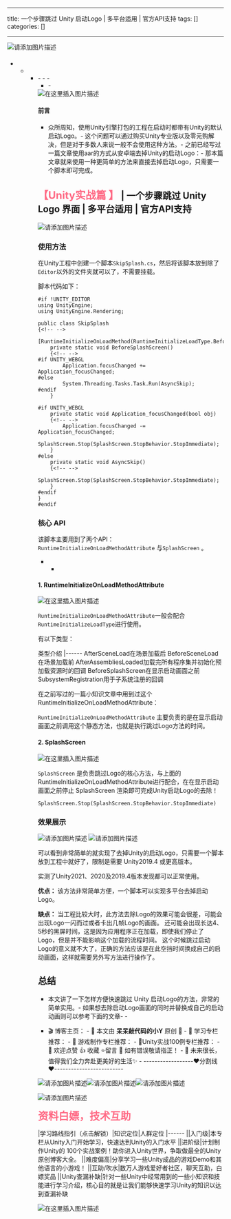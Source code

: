 
--- 
title:  一个步骤跳过 Unity 启动Logo | 多平台适用 | 官方API支持 
tags: []
categories: [] 

---
<img src="https://img-blog.csdnimg.cn/4ea0ad75b9c145e5ba7d219b7e425099.png" alt="请添加图片描述">



####  
- <ul><li><ul><li>- - - <ul><li>- 


<img src="https://img-blog.csdnimg.cn/16f302592dc840c58a16a9e1259e0e29.png" alt="在这里插入图片描述">

#### 前言
- 众所周知，使用Unity引擎打包的工程在启动时都带有Unity的默认启动Logo。- 这个问题可以通过购买Unity专业版以及零元购解决，但是对于多数人来说一般不会使用这种方法。- 之前已经写过一篇文章使用aar的方式从安卓端去掉Unity的启动Logo：- 那本篇文章就来使用一种更简单的方法来直接去掉启动Logo，只需要一个脚本即可完成。
## <font color="#ff6984" size="5"> 【Unity实战篇 】</font> | 一个步骤跳过 Unity Logo 界面 | 多平台适用 | 官方API支持

<img src="https://img-blog.csdnimg.cn/f810f10aae304ec1ac7dbc722f9bd567.gif" alt="请添加图片描述">

### 使用方法

在Unity工程中创建一个脚本`SkipSplash.cs`，然后将该脚本放到除了`Editor`以外的文件夹就可以了，不需要挂载。

脚本代码如下：

```
#if !UNITY_EDITOR
using UnityEngine;
using UnityEngine.Rendering;

public class SkipSplash
{<!-- -->
    [RuntimeInitializeOnLoadMethod(RuntimeInitializeLoadType.BeforeSplashScreen)]
    private static void BeforeSplashScreen()
    {<!-- -->
#if UNITY_WEBGL
        Application.focusChanged += Application_focusChanged;
#else
        System.Threading.Tasks.Task.Run(AsyncSkip);
#endif
    }

#if UNITY_WEBGL
    private static void Application_focusChanged(bool obj)
    {<!-- -->
        Application.focusChanged -= Application_focusChanged;
        SplashScreen.Stop(SplashScreen.StopBehavior.StopImmediate);
    }
#else
    private static void AsyncSkip()
    {<!-- -->
        SplashScreen.Stop(SplashScreen.StopBehavior.StopImmediate);
    }
#endif
}
#endif

```

### 核心 API

该脚本主要用到了两个API： `RuntimeInitializeOnLoadMethodAttribute` 与`SplashScreen` 。
- - 
#### 1. RuntimeInitializeOnLoadMethodAttribute

<img src="https://img-blog.csdnimg.cn/b86e9152060f4cdc9998cd6bb60ce248.png" alt="在这里插入图片描述">

`RuntimeInitializeOnLoadMethodAttribute`一般会配合`RuntimeInitializeLoadType`进行使用。

 有以下类型：

<th align="left">类型</th><th align="left">介绍</th>
|------
<td align="left">AfterSceneLoad</td><td align="left">在场景加载后</td>
<td align="left">BeforeSceneLoad</td><td align="left">在场景加载前</td>
<td align="left">AfterAssembliesLoaded</td><td align="left">加载完所有程序集并初始化预加载资源时的回调</td>
<td align="left">BeforeSplashScreen</td><td align="left">在显示启动画面之前</td>
<td align="left">SubsystemRegistration</td><td align="left">用于子系统注册的回调</td>

在之前写过的一篇小知识文章中用到过这个RuntimeInitializeOnLoadMethodAttribute： 

`RuntimeInitializeOnLoadMethodAttribute` 主要负责的是在显示启动画面之前调用这个静态方法，也就是执行跳过Logo方法的时间。

#### 2. SplashScreen

<img src="https://img-blog.csdnimg.cn/972c1a0a680a4325a2647982f7df1f14.png" alt="在这里插入图片描述">

`SplashScreen` 是负责跳过Logo的核心方法，与上面的RuntimeInitializeOnLoadMethodAttribute进行配合，在在显示启动画面之前停止 SplashScreen 渲染即可完成Unity启动Logo的去除！

```
SplashScreen.Stop(SplashScreen.StopBehavior.StopImmediate)

```

### 效果展示

<img src="https://img-blog.csdnimg.cn/f810f10aae304ec1ac7dbc722f9bd567.gif" alt="请添加图片描述">

<img src="https://img-blog.csdnimg.cn/a4a26c8f05ab45209bdf68adc64472c7.gif" alt="请添加图片描述">

可以看到非常简单的就实现了去掉Unity的启动Logo，只需要一个脚本放到工程中就好了，限制是需要 Unity2019.4 或更高版本。

实测了Unity2021、2020及2019.4版本发现都可以正常使用。

**优点：** 该方法非常简单方便，一个脚本可以实现多平台去掉启动Logo。

**缺点：** 当工程比较大时，此方法去除Logo的效果可能会很差，可能会出现Logo一闪而过或者卡出几帧Logo的画面。 还可能会出现长达4、5秒的黑屏时间，这是因为应用程序正在加载，即使我们停止了Logo，但是并不能影响这个加载的流程时间。 这个时候跳过启动Logo的意义就不大了，正确的方法应该是在此空挡时间换成自己的启动画面，这样就需要另外写方法进行操作了。

## 总结
- 本文讲了一下怎样方便快速跳过 Unity 启动Logo的方法，非常的简单实用。- 如果想去除启动Logo画面的同时并替换成自己的启动动画则可以参考下面的文章- - 
>  
 -  🎬 博客主页： -  🎥 本文由 **呆呆敲代码的小Y** 原创 🙉 -  🎄 学习专栏推荐： -  🌲 游戏制作专栏推荐： -  🌲Unity实战100例专栏推荐： -  🏅 欢迎点赞 👍 收藏 ⭐留言 📝 如有错误敬请指正！ -  📆 未来很长，值得我们全力奔赴更美好的生活✨ -  ------------------❤️分割线❤️-------------------------  


<img src="https://img-blog.csdnimg.cn/fca9590298da4004906d83d81f4ca0e6.gif" alt="请添加图片描述"><img src="https://img-blog.csdnimg.cn/fca9590298da4004906d83d81f4ca0e6.gif" alt="请添加图片描述"><img src="https://img-blog.csdnimg.cn/fca9590298da4004906d83d81f4ca0e6.gif" alt="请添加图片描述">

<img src="https://img-blog.csdnimg.cn/01e7ec91f0984ce4a166bf72cb52bea5.gif" alt="请添加图片描述">

<font color="#ff6984" size="5"> **资料白嫖，技术互助**</font>

|学习路线指引（点击解锁）|知识定位|人群定位
|------
||入门级|本专栏从Unity入门开始学习，快速达到Unity的入门水平
||进阶级|计划制作Unity的 100个实战案例！助你进入Unity世界，争取做最全的Unity原创博客大全。
||难度偏高|分享学习一些Unity成品的游戏Demo和其他语言的小游戏！
||互助/吹水|数万人游戏爱好者社区，聊天互助，白嫖奖品
||Unity查漏补缺|针对一些Unity中经常用到的一些小知识和技能进行学习介绍，核心目的就是让我们能够快速学习Unity的知识以达到查漏补缺

<img src="https://img-blog.csdnimg.cn/20210613033645219.gif#pic_center" alt="在这里插入图片描述">
